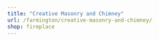 ```yaml
---
title: "Creative Masonry and Chimney"
url: /farmington/creative-masonry-and-chimney/
shop: fireplace
---
```

